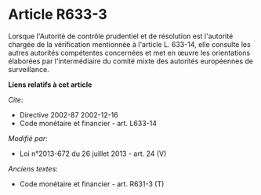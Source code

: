 # Article R633-3

Lorsque l'Autorité de contrôle prudentiel et de résolution est l'autorité chargée de la vérification mentionnée à l'article
L. 633-14, elle consulte les autres autorités compétentes concernées et met en œuvre les orientations élaborées par
l'intermédiaire du comité mixte des autorités européennes de surveillance.

**Liens relatifs à cet article**

_Cite_:

  - Directive 2002-87 2002-12-16
  - Code monétaire et financier - art. L633-14

_Modifié par_:

  - Loi n°2013-672 du 26 juillet 2013 - art. 24 (V)

_Anciens textes_:

  - Code monétaire et financier - art. R631-3 (T)
